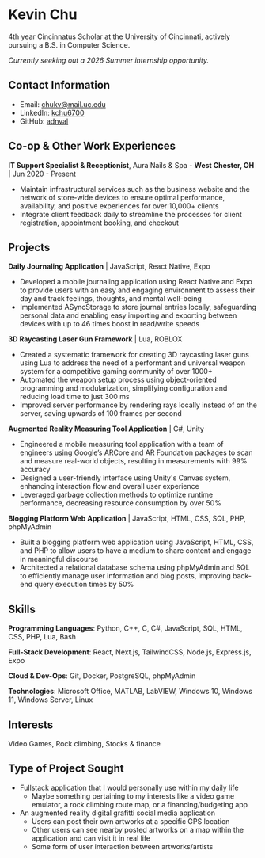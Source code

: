 # Kevin Chu
4th year Cincinnatus Scholar at the University of Cincinnati, actively pursuing a B.S. in Computer Science. 

_Currently seeking out a 2026 Summer internship opportunity._

## Contact Information
- Email: chukv@mail.uc.edu
- LinkedIn: [kchu6700](https://www.linkedin.com/in/kchu6700/)
- GitHub: [adnval](https://www.github.com/adnval)

## Co-op & Other Work Experiences
**IT Support Specialist & Receptionist**, Aura Nails & Spa - **West Chester, OH** | Jun 2020 - Present
- Maintain infrastructural services such as the business website and the network of store-wide devices to ensure optimal performance, availability, and positive experiences for over 10,000+ clients
- Integrate client feedback daily to streamline the processes for client registration, appointment booking, and checkout

## Projects
**Daily Journaling Application** | JavaScript, React Native, Expo
- Developed a mobile journaling application using React Native and Expo to provide users with an easy and engaging environment to assess their day and track feelings, thoughts, and mental well-being
- Implemented ASyncStorage to store journal entries locally, safeguarding personal data and enabling easy importing and exporting between devices with up to 46 times boost in read/write speeds

**3D Raycasting Laser Gun Framework** | Lua, ROBLOX
- Created a systematic framework for creating 3D raycasting laser guns using Lua to address the need of a performant and universal weapon system for a competitive gaming community of over 1000+
- Automated the weapon setup process using object-oriented programming and modularization, simplifying configuration and reducing load time to just 300 ms
- Improved server performance by rendering rays locally instead of on the server, saving upwards of 100 frames per second

**Augmented Reality Measuring Tool Application** | C#, Unity
- Engineered a mobile measuring tool application with a team of engineers using Google’s ARCore and AR Foundation packages to scan and measure real-world objects, resulting in measurements with 99% accuracy
- Designed a user-friendly interface using Unity's Canvas system, enhancing interaction flow and overall user experience
- Leveraged garbage collection methods to optimize runtime performance, decreasing resource consumption by over 50%

**Blogging Platform Web Application** | JavaScript, HTML, CSS, SQL, PHP, phpMyAdmin
- Built a blogging platform web application using JavaScript, HTML, CSS, and PHP to allow users to have a medium to share content and engage in meaningful discourse
- Architected a relational database schema using phpMyAdmin and SQL to efficiently manage user information and blog posts, improving back-end query execution times by 50%

## Skills
**Programming Languages**: Python, C++, C, C#, JavaScript, SQL, HTML, CSS, PHP, Lua, Bash

**Full-Stack Development**: React, Next.js, TailwindCSS, Node.js, Express.js, Expo

**Cloud & Dev-Ops**: Git, Docker, PostgreSQL, phpMyAdmin

**Technologies**: Microsoft Office, MATLAB, LabVIEW, Windows 10, Windows 11, Windows Server, Linux

## Interests
Video Games, Rock climbing, Stocks & finance

## Type of Project Sought
- Fullstack application that I would personally use within my daily life
  - Maybe something pertaining to my interests like a video game emulator, a rock climbing route map, or a financing/budgeting app
- An augmented reality digital grafitti social media application
  - Users can post their own artworks at a specific GPS location
  - Other users can see nearby posted artworks on a map within the application and can visit it in real life
  - Some form of user interaction between artworks/artists
